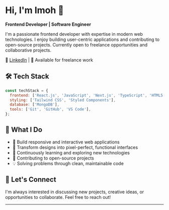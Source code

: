# Hi, I'm Imoh 👋

**Frontend Developer | Software Engineer**

I'm a passionate frontend developer with expertise in modern web technologies. I enjoy building user-centric applications and contributing to open-source projects. Currently open to freelance opportunities and collaborative projects.

🔗 [LinkedIn](https://www.linkedin.com/in/precious-imoh/) | 💼 Available for freelance work

## 🛠️ Tech Stack

```javascript
const techStack = {
  frontend: ['React.js', 'JavaScript', 'Next.js', 'TypeScript', 'HTML5', 'CSS3'],
  styling: ['Tailwind CSS', 'Styled Components'],
  database: ['MongoDB'],
  tools: ['Git', 'GitHub', 'VS Code'],
};
```
## 🚀 What I Do

- 🎨 Build responsive and interactive web applications
- 🔧 Transform designs into pixel-perfect, functional interfaces  
- 🌱 Continuously learning and exploring new technologies
- 🤝 Contributing to open-source projects
- 💡 Solving problems through clean, maintainable code

## 🤝 Let's Connect

I'm always interested in discussing new projects, creative ideas, or opportunities to collaborate. Feel free to reach out!

---
